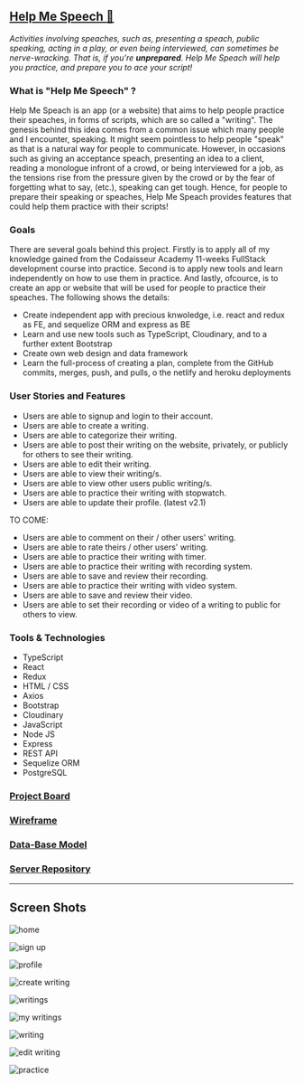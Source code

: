 ## [Help Me Speech :speech_balloon:](https://help-me-speech.netlify.app/)

*Activities involving speaches, such as, presenting a speach, public speaking, acting in a play, or even being interviewed, can sometimes be nerve-wracking. 
That is, if you're **unprepared**. 
Help Me Speach will help you practice, and prepare you to ace your script!*  

### What is "Help Me Speech" ?
Help Me Speach is an app (or a website) that aims to help people practice their speaches, in forms of scripts, which are so called a "writing". The genesis behind this idea comes from a common issue which many people and I encounter, speaking. It might seem pointless to help people "speak" as that is a natural way for people to communicate. However, in occasions such as giving an acceptance speach, presenting an idea to a client, reading a monologue infront of a crowd, or being interviewed for a job, as the tensions rise from the pressure given by the crowd or by the fear of forgetting what to say, (etc.), speaking can get tough. 
Hence, for people to prepare their speaking or speaches, Help Me Speach provides features that could help them practice with their scripts!

### Goals
There are several goals behind this project. Firstly is to apply all of my knowledge gained from the Codaisseur Academy 11-weeks FullStack development course into practice. Second is to apply new tools and learn independently on how to use them in practice. And lastly, ofcource, is to create an app or website that will be used for people to practice their speaches. The following shows the details:
- Create independent app with precious knwoledge, i.e. react and redux as FE, and sequelize ORM and express as BE
- Learn and use new tools such as TypeScript, Cloudinary, and to a further extent Bootstrap
- Create own web design and data framework
- Learn the full-process of creating a plan, complete from the GitHub commits, merges, push, and pulls, o the netlify and heroku deployments  

### User Stories and Features
- Users are able to signup and login to their account. 
- Users are able to create a writing. 
- Users are able to categorize their writing.
- Users are able to post their writing on the website, privately, or publicly for others to see their writing.
- Users are able to edit their writing.
- Users are able to view their writing/s.
- Users are able to view other users public writing/s.
- Users are able to practice their writing with stopwatch.
- Users are able to update their profile.
(latest v2.1)

TO COME:
- Users are able to comment on their / other users' writing.
- Users are able to rate theirs / other users' writing.
- Users are able to practice their writing with timer.
- Users are able to practice their writing with recording system.
- Users are able to save and review their recording.
- Users are able to practice their writing with video system.
- Users are able to save and review their video.
- Users are able to set their recording or video of a writing to public for others to view.

### Tools & Technologies
- TypeScript
- React
- Redux
- HTML / CSS
- Axios
- Bootstrap
- Cloudinary
- JavaScript
- Node JS
- Express
- REST API
- Sequelize ORM
- PostgreSQL

### [Project Board](https://github.com/users/ariqyandri/projects/1)

### [Wireframe](https://wireframepro.mockflow.com/view/Ma5d9d364b6e79cb9aaff7851b0ceaf3c1606145223784)

### [Data-Base Model](https://dbdiagram.io/d/5fbcb38f3a78976d7b7d2a63)

### [Server Repository](https://github.com/ariqyandri/help-me-speech-server)
---
## Screen Shots

![home](https://res.cloudinary.com/doai9yryh/image/upload/v1608645908/Screenshot_from_2020-12-22_14-51-36_kne4jg.png)

![sign up](https://res.cloudinary.com/doai9yryh/image/upload/v1608645908/Screenshot_from_2020-12-22_14-52-20_cszufq.png)

![profile](https://res.cloudinary.com/doai9yryh/image/upload/v1608645908/Screenshot_from_2020-12-22_14-50-47_wmsup4.png)

![create writing](https://res.cloudinary.com/doai9yryh/image/upload/v1608645908/Screenshot_from_2020-12-22_14-51-00_dyfjpg.png)

![writings](https://res.cloudinary.com/doai9yryh/image/upload/v1608645908/Screenshot_from_2020-12-22_14-50-27_hcrq1i.png)

![my writings](https://res.cloudinary.com/doai9yryh/image/upload/v1608645909/Screenshot_from_2020-12-22_14-56-16_twc5zm.png)

![writing](https://res.cloudinary.com/doai9yryh/image/upload/v1608645909/Screenshot_from_2020-12-22_14-50-42_a1xfve.png)

![edit writing](https://res.cloudinary.com/doai9yryh/image/upload/v1608645910/Screenshot_from_2020-12-22_14-51-09_nnkcgi.png)

![practice](https://res.cloudinary.com/doai9yryh/image/upload/v1608645915/Screenshot_from_2020-12-22_14-58-35_rg9vbz.png)
